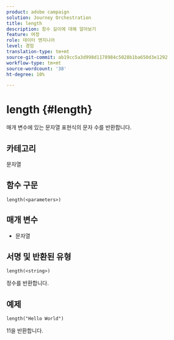 ```yaml
---
product: adobe campaign
solution: Journey Orchestration
title: length
description: 함수 길이에 대해 알아보기
feature: 여정
role: 데이터 엔지니어
level: 경험
translation-type: tm+mt
source-git-commit: ab19cc5a3d998d1178984c5028b1ba650d3e1292
workflow-type: tm+mt
source-wordcount: '38'
ht-degree: 10%

---
```



# length {#length}

매개 변수에 있는 문자열 표현식의 문자 수를 반환합니다.

## 카테고리

문자열

## 함수 구문

`length(<parameters>)`

## 매개 변수

* 문자열

## 서명 및 반환된 유형

`length(<string>)`

정수를 반환합니다.

## 예제

`length("Hello World")`

11을 반환합니다.
